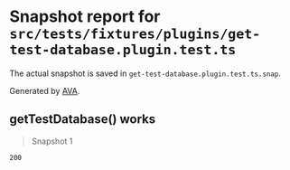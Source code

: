 # Snapshot report for `src/tests/fixtures/plugins/get-test-database.plugin.test.ts`

The actual snapshot is saved in `get-test-database.plugin.test.ts.snap`.

Generated by [AVA](https://avajs.dev).

## getTestDatabase() works

> Snapshot 1

    200
